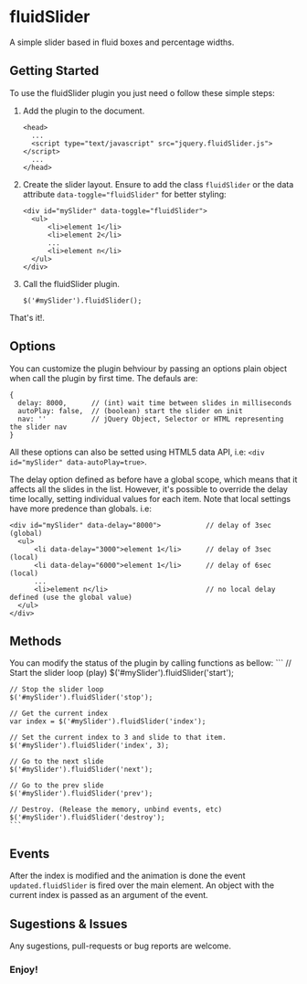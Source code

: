 fluidSlider
===========

A simple slider based in fluid boxes and percentage widths.


Getting Started
----------------

To use the fluidSlider plugin you just need o follow these simple steps:

1. Add the plugin to the document.

    ```
    <head>
      ...
      <script type="text/javascript" src="jquery.fluidSlider.js"></script>
      ...
    </head>
    ```
2. Create the slider layout. Ensure to add the class `fluidSlider` or the data attribute `data-toggle="fluidSlider"` for better styling:
    ```
    <div id="mySlider" data-toggle="fluidSlider">
      <ul>
          <li>element 1</li>
          <li>element 2</li>
          ...
          <li>element n</li>
      </ul>
    </div>
    ```
3. Call the fluidSlider plugin.
    ```
    $('#mySlider').fluidSlider();
    ```

That's it!.

Options
----------------
You can customize the plugin behviour by passing an options plain object when call the plugin by first time. The defauls are:
```
{
  delay: 8000,      // (int) wait time between slides in milliseconds
  autoPlay: false,  // (boolean) start the slider on init
  nav: ''           // jQuery Object, Selector or HTML representing the slider nav
}
```

All these options can also be setted using HTML5 data API, i.e: `<div id="mySlider" data-autoPlay=true>`.

The delay option defined as before have a global scope, which means that it affects all the slides in the list. However, it's possible to override the delay time locally, setting individual values for each item.
Note that local settings have more predence than globals. i.e:
```
<div id="mySlider" data-delay="8000">           // delay of 3sec (global)
  <ul>
      <li data-delay="3000">element 1</li>      // delay of 3sec (local)
      <li data-delay="6000">element 1</li>      // delay of 6sec (local)
      ...
      <li>element n</li>                        // no local delay defined (use the global value)
  </ul>
</div>
```

Methods
----------------
You can modify the status of the plugin by calling functions as bellow:
    ```
    // Start the slider loop (play)
    $('#mySlider').fluidSlider('start');

    // Stop the slider loop
    $('#mySlider').fluidSlider('stop');

    // Get the current index
    var index = $('#mySlider').fluidSlider('index');

    // Set the current index to 3 and slide to that item.
    $('#mySlider').fluidSlider('index', 3);

    // Go to the next slide
    $('#mySlider').fluidSlider('next');

    // Go to the prev slide
    $('#mySlider').fluidSlider('prev');

    // Destroy. (Release the memory, unbind events, etc)
    $('#mySlider').fluidSlider('destroy');
    ```

Events
----------------
After the index is modified and the animation is done the event `updated.fluidSlider` is fired over the main element. An object with the current index is passed as an argument of the event.


Sugestions & Issues
-------------------
Any sugestions, pull-requests or bug reports are welcome.

### Enjoy!
